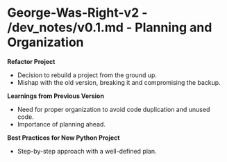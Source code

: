 # George-Was-Right-v2 - /dev_notes/v0.1.md - Planning and Organization

**Refactor Project**

* Decision to rebuild a project from the ground up.
* Mishap with the old version, breaking it and compromising the backup.

**Learnings from Previous Version**

* Need for proper organization to avoid code duplication and unused code.
* Importance of planning ahead.

**Best Practices for New Python Project**

* Step-by-step approach with a well-defined plan.
